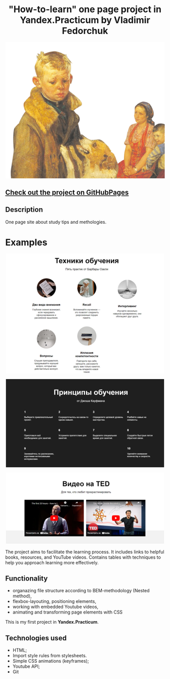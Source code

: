 <h1 align="center">"How-to-learn" one page project in Yandex.Practicum by Vladimir Fedorchuk</h1>
<p align="center"><img src="https://github.com/FreddyMutant/how-to-learn/blob/main/images/header-image.png?raw=true" width=600px hight=600px>
</p>

## [Check out the project on GitHubPages](https://freddymutant.github.io/how-to-learn/)

## Description

One page site about study tips and methologies.

# Examples

<p align="center"><img  src="./readme_screenshots/techniques.png" width=500px hight=500px></p>
<p align="center"><img  src="./readme_screenshots/kaufman.png" width=500px hight=500px></p>
<p align="center"><img  src="./readme_screenshots/videos.png" width=500px hight=500px></p>

The project aims to facilitate the learning process. It includes links to helpful books, resources, and YouTube videos. Contains tables with techniques to help you approach learning more effectively.

## Functionality

- organazing file structure according to BEM-methodology (Nested method),
- flexbox-layouting, positioning elements,
- working with embedded Youtube videos,
- animating and transforming page elements with CSS

This is my first project in **Yandex.Practicum**.

## Technologies used

- HTML;
- Import style rules from stylesheets.
- Simple CSS animations (keyframes);
- Youtube API;
- Git
